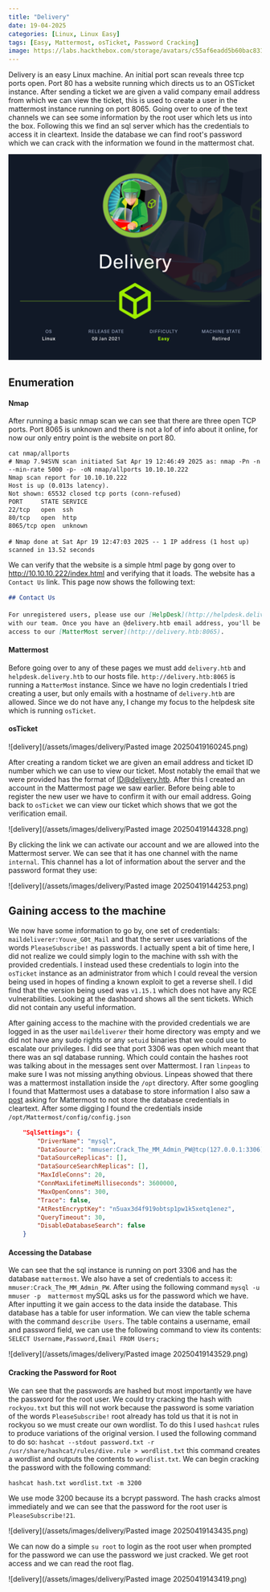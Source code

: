 ```yaml
---
title: "Delivery"
date: 19-04-2025
categories: [Linux, Linux Easy]
tags: [Easy, Mattermost, osTicket, Password Cracking]
image: https://labs.hackthebox.com/storage/avatars/c55af6eadd5b60bac831d73c1a951327.png
---
```


Delivery is an easy Linux machine. An initial port scan reveals three tcp ports open. Port 80 has a website running which directs us to an OSTicket instance. After sending a ticket we are given a valid company email address from which we can view the ticket, this is used to create a user in the mattermost instance running on port 8065. Going over to one of the text channels we can see some information by the root user which lets us into the box. Following this we find an sql server which has the credentials to access it in cleartext. Inside the database we can find root's password which we can crack with the information we found in the mattermost chat.

![delivery_info_card](/assets/images/delivery/Delivery.png)

## Enumeration

#### Nmap
After running a basic nmap scan we can see that there are three open TCP ports. Port 8065 is unknown and there is not a lof of info about it online, for now our only entry point is the website on port 80. 

```
cat nmap/allports 
# Nmap 7.94SVN scan initiated Sat Apr 19 12:46:49 2025 as: nmap -Pn -n --min-rate 5000 -p- -oN nmap/allports 10.10.10.222
Nmap scan report for 10.10.10.222
Host is up (0.013s latency).
Not shown: 65532 closed tcp ports (conn-refused)
PORT     STATE SERVICE
22/tcp   open  ssh
80/tcp   open  http
8065/tcp open  unknown

# Nmap done at Sat Apr 19 12:47:03 2025 -- 1 IP address (1 host up) scanned in 13.52 seconds

```

We can verify that the website is a simple html page by gong over to http://10.10.10.222/index.html and verifying that it loads. The website has a `Contact Us` link. This page now shows the following text:


```md
## Contact Us

For unregistered users, please use our [HelpDesk](http://helpdesk.delivery.htb) to get in touch
with our team. Once you have an @delivery.htb email address, you'll be able to have
access to our [MatterMost server](http://delivery.htb:8065).
```
#### Mattermost
Before going over to any of these pages we must add `delivery.htb` and `helpdesk.delivery.htb` to our hosts file. `http://delivery.htb:8065` is running a `MatterMost` instance. Since we have no login credentials I tried creating a user, but only emails with a hostname of `delivery.htb` are allowed. Since we do not have any, I change my focus to the helpdesk site which is running `osTicket`. 

#### osTicket
![delivery](/assets/images/delivery/Pasted image 20250419160245.png)

After creating a random ticket we are given an email address and ticket ID number which we can use to view our ticket. Most notably the email that we were provided has the format of ID@delivery.htb. After this I created an account in the Mattermost page we saw earlier. Before being able to register the new user we have to confirm it with our email address. Going back to `osTicket` we can view our ticket which shows that we got the verification email.

![delivery](/assets/images/delivery/Pasted image 20250419144328.png)

By clicking the link we can activate our account and we are allowed into the Mattermost server. We can see that it has one channel with the name `internal`. This channel has a lot of information about the server and the password format they use:

![delivery](/assets/images/delivery/Pasted image 20250419144253.png)

## Gaining access to the machine
We now have some information to go by, one set of credentials: `maildeliverer:Youve_G0t_Mail` and that the server uses variations of the words `PleaseSubscribe!` as passwords. I actually spent a bit of time here, I did not realize we could simply login to the machine with ssh with the provided credentials. I instead used these credentials to login into the `osTicket` instance as an administrator from which I could reveal the version being used in hopes of finding a known exploit to get a reverse shell. I did find that the version being used was `v1.15.1` which does not have any RCE vulnerabilities. Looking at the dashboard shows all the sent tickets. Which did not contain any useful information. 

After gaining access to the machine with the provided credentials we are logged in as the user `maildeliverer` their home directory was empty and we did not have any sudo rights or any `setuid` binaries that we could use to escalate our privileges. I did see that port 3306 was open which meant that there was an sql database running. Which could contain the hashes root was talking about in the messages sent over Mattermost. I ran `linpeas` to make sure I was not missing anything obvious. Linpeas showed that there was a mattermost installation inside the `/opt` directory. After some googling I found that Mattermost uses a database to store information I also saw a [post](https://github.com/mattermost/mattermost/issues/29390) asking for Mattermost to not store the database credentials in cleartext. After some digging I found the credentials inside `/opt/Mattermost/config/config.json` 

```json
    "SqlSettings": {
        "DriverName": "mysql",
        "DataSource": "mmuser:Crack_The_MM_Admin_PW@tcp(127.0.0.1:3306)/mattermost?charset=utf8mb4,utf8\u0026readTimeout=30s\u0026writeTimeout=30s",
        "DataSourceReplicas": [],
        "DataSourceSearchReplicas": [],
        "MaxIdleConns": 20,
        "ConnMaxLifetimeMilliseconds": 3600000,
        "MaxOpenConns": 300,
        "Trace": false,
        "AtRestEncryptKey": "n5uax3d4f919obtsp1pw1k5xetq1enez",
        "QueryTimeout": 30,
        "DisableDatabaseSearch": false
    }
```
#### Accessing the Database
We can see that the sql instance is running on port 3306 and has the database `mattermost`. We also have a set of credentials to access it: `mmuser:Crack_The_MM_Admin_PW`. After using the following command `mysql -u mmuser -p  mattermost`  mySQL asks us for the password which we have. After inputting it we gain access to the data inside the database. This database has a table for user information. We can view the table schema with the command `describe Users`. The table contains a username, email and password field, we can use the following command to view its contents: `SELECT Username,Password,Email FROM Users;`

![delivery](/assets/images/delivery/Pasted image 20250419143529.png)

#### Cracking the Password for Root
We can see that the passwords are hashed but most importantly we have the password for the root user. We could try cracking the hash with `rockyou.txt` but this will not work because the password is some variation of the words `PleaseSubscribe!` root already has told us that it is not in rockyou so we must create our own wordlist. To do this I used `hashcat` rules to produce variations of the original version. I used the following command to do so: `hashcat --stdout password.txt -r /usr/share/hashcat/rules/dive.rule > wordlist.txt` this command creates a wordlist and outputs the contents to `wordlist.txt`. We can begin cracking the password with the following command:

```
hashcat hash.txt wordlist.txt -m 3200
```

We use mode 3200 because its a bcrypt password. The hash cracks almost immediately and we can see that the password for the root user is `PleaseSubscribe!21`. 

![delivery](/assets/images/delivery/Pasted image 20250419143435.png)

We can now do a simple `su root` to login as the root user when prompted for the password we can use the password we just cracked. We get root access and we can read the root flag.

![delivery](/assets/images/delivery/Pasted image 20250419143419.png)